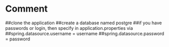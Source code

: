# Comment

##clone the application
##create a database named postgre
##if you have passwords or login, then specify in application.properties via 
##spring.datasource.username = username
##spring.datasource.password = password
